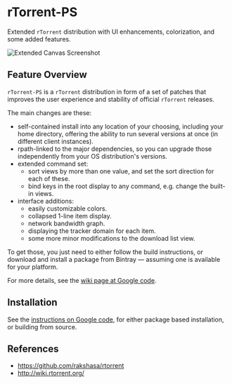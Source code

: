 rTorrent-PS
===========

Extended `rTorrent` distribution with UI enhancements, colorization, and some added features.

![Extended Canvas Screenshot](https://raw.githubusercontent.com/pyroscope/rtorrent-ps/master/images/rT-PS-094-2014-05-24-shadow.png)


## Feature Overview

`rTorrent-PS` is a `rTorrent` distribution in form of a set of patches
that improves the user experience and stability of official `rTorrent` releases.

The main changes are these:

  * self-contained install into any location of your choosing, including your home directory, offering the ability to run several versions at once (in different client instances).
  * rpath-linked to the major dependencies, so you can upgrade those independently from your OS distribution's versions.
  * extended command set:
    * sort views by more than one value, and set the sort direction for each of these.
    * bind keys in the root display to any command, e.g. change the built-in views.
  * interface additions:
    * easily customizable colors.
    * collapsed 1-line item display.
    * network bandwidth graph.
    * displaying the tracker domain for each item.
    * some more minor modifications to the download list view.

To get those, you just need to either follow the build instructions, or download and install a package from Bintray — assuming one is available for your platform.


For more details, see the [wiki page at Google code](https://code.google.com/p/pyroscope/wiki/RtorrentExtended).


## Installation

See the [instructions on Google code](https://code.google.com/p/pyroscope/wiki/DebianInstallFromSource#rTorrent_installation), for either package based installation, or building from source.


## References

  * https://github.com/rakshasa/rtorrent
  * http://wiki.rtorrent.org/
